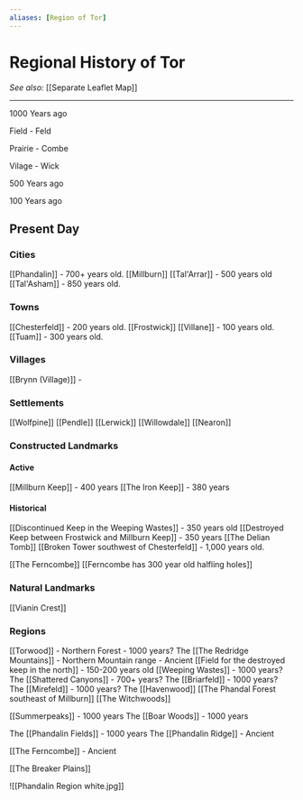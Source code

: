 ```yaml
---
aliases: [Region of Tor]
---
```


# Regional History of Tor
*See also:* [[Separate Leaflet Map]]
___
1000 Years ago


Field - Feld

 Prairie - Combe

 Vilage - Wick

 500 Years ago


 100 Years ago


 ## Present Day
### Cities
[[Phandalin]] - 700+ years old.
[[Millburn]] 
[[Tal'Arrar]] - 500 years old
[[Tal'Asham]] - 850 years old.


### Towns
[[Chesterfeld]] - 200 years old.
[[Frostwick]] 
[[Villane]] - 100 years old.
[[Tuam]] - 300 years old.

 ### Villages
[[Brynn (Village)]] - 

### Settlements
[[Wolfpine]]
[[Pendle]]
[[Lerwick]]
[[Willowdale]]
[[Nearon]]

### Constructed Landmarks
#### Active
[[Millburn Keep]] - 400 years
[[The Iron Keep]] - 380 years

#### Historical
[[Discontinued Keep in the Weeping Wastes]] - 350 years old
[[Destroyed Keep between Frostwick and Millburn Keep]] - 350 years
[[The Delian Tomb]]
[[Broken Tower southwest of Chesterfeld]] - 1,000 years old.

[[The Ferncombe]]
[[Ferncombe has 300 year old halfling holes]]

### Natural Landmarks
[[Vianin Crest]]

### Regions
[[Torwood]] - Northern Forest - 1000 years?
The [[The Redridge Mountains]] - Northern Mountain range - Ancient
[[Field for the destroyed keep in the north]] - 150-200 years old
[[Weeping Wastes]] - 1000 years?
The [[Shattered Canyons]] - 700+ years?
The [[Briarfeld]] - 1000 years?
The [[Mirefeld]] - 1000 years?
The [[Havenwood]]
[[The Phandal Forest southeast of Millburn]]
[[The Witchwoods]]

[[Summerpeaks]] - 1000 years
The [[Boar Woods]] - 1000 years

The [[Phandalin Fields]] - 1000 years
The [[Phandalin Ridge]] - Ancient

[[The Ferncombe]] - Ancient

[[The Breaker Plains]]


![[Phandalin Region white.jpg]]

